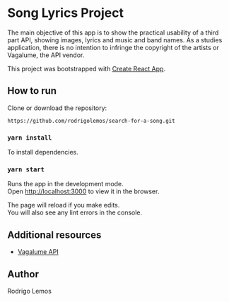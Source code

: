 # Song Lyrics Project

The main objective of this app is to show the practical usability of a third part API, showing images, lyrics and music and band names. As a studies application, there is no intention to infringe the copyright of the artists or Vagalume, the API vendor.

This project was bootstrapped with [Create React App](https://github.com/facebook/create-react-app).

## How to run

Clone or download the repository:
```
https://github.com/rodrigolemos/search-for-a-song.git
```

### `yarn install`

To install dependencies.<br />

### `yarn start`

Runs the app in the development mode.<br />
Open [http://localhost:3000](http://localhost:3000) to view it in the browser.

The page will reload if you make edits.<br />
You will also see any lint errors in the console.

## Additional resources
- [Vagalume API](https://api.vagalume.com.br/)

## Author

Rodrigo Lemos
